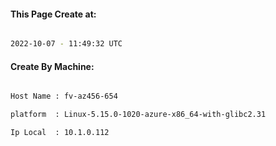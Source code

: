 
   
#### This Page Create at:

```bash

2022-10-07 - 11:49:32 UTC

```

#### Create By Machine:

```bash

Host Name : fv-az456-654

platform  : Linux-5.15.0-1020-azure-x86_64-with-glibc2.31

Ip Local  : 10.1.0.112

```

